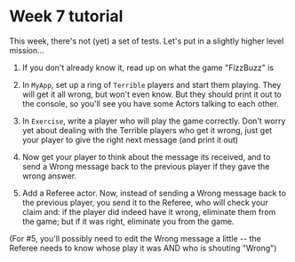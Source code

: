 # Week 7 tutorial

This week, there's not (yet) a set of tests.
Let's put in a slightly higher level mission...

1. If you don't already know it, read up on what the game "FizzBuzz" is

2. In `MyApp`, set up a ring of `Terrible` players and start them playing. They will get it all wrong, but won't even know. But they should print it out to the console, so you'll see you have some Actors talking to each other.

3. In `Exercise`, write a player who will play the game correctly. Don't worry yet about dealing with the Terrible players who get it wrong, just get your player to give the right next message (and print it out)

4. Now get your player to think about the message its received, and to send a Wrong message back to the previous player if they gave the wrong answer.

5. Add a Referee actor. Now, instead of sending a Wrong message back to the previous player, you send it to the Referee, who will check your claim and: if the player did indeed have it wrong, eliminate them from the game; but if it was right, eliminate you from the game.

(For #5, you'll possibly need to edit the Wrong message a little -- the Referee needs to know whose play it was AND who is shouting "Wrong")
